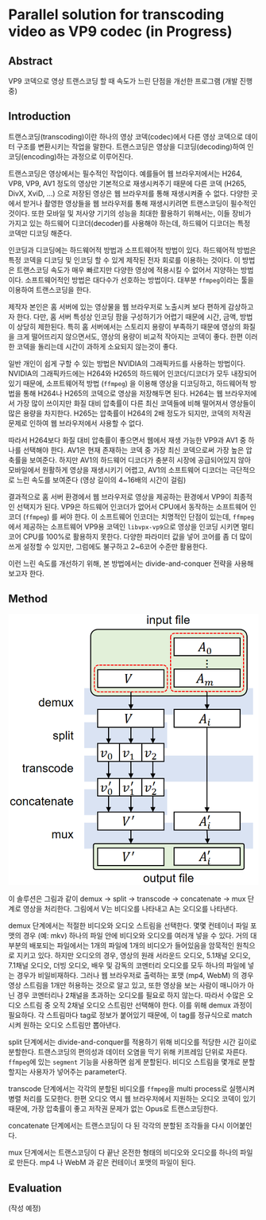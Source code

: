 # Parallel solution for transcoding video as VP9 codec (in Progress)

## Abstract

VP9 코덱으로 영상 트랜스코딩 할 때 속도가 느린 단점을 개선한 프로그램 (개발 진행중)

## Introduction

트랜스코딩(transcoding)이란 하나의 영상 코덱(codec)에서 다른 영상 코덱으로 데이터 구조를 변환시키는 작업을 말한다. 트랜스코딩은 영상을 디코딩(decoding)하여 인코딩(encoding)하는 과정으로 이루어진다.

트랜스코딩은 영상에서는 필수적인 작업이다. 예를들어 웹 브라우저에서는 H264, VP8, VP9, AV1 정도의 영상만 기본적으로 재생시켜주기 때문에 다른 코덱 (H265, DivX, XviD, ...) 으로 저장된 영상은 웹 브라우저를 통해 재생시켜줄 수 없다. 다양한 곳에서 받거나 촬영한 영상들을 웹 브라우저를 통해 재생시키려면 트랜스코딩이 필수적인 것이다. 또한 모바일 및 저사양 기기의 성능을 최대한 활용하기 위해서는, 이들 장비가 가지고 있는 하드웨어 디코더(decoder)를 사용해야 하는데, 하드웨어 디코더는 특정 코덱만 디코딩 해준다.

인코딩과 디코딩에는 하드웨어적 방법과 소프트웨어적 방법이 있다. 하드웨어적 방법은 특정 코덱을 디코딩 및 인코딩 할 수 있게 제작된 전자 회로를 이용하는 것이다. 이 방법은 트랜스코딩 속도가 매우 빠르지만 다양한 영상에 적용시킬 수 없어서 지양하는 방법이다. 소프트웨어적인 방법은 대다수가 선호하는 방법이다. 대부분 `ffmpeg`이라는 툴을 이용하여 트랜스코딩을 한다.

제작자 본인은 홈 서버에 있는 영상물을 웹 브라우저로 노출시켜 보다 편하게 감상하고자 한다. 다만, 홈 서버 특성상 인코딩 팜을 구성하기가 어렵기 때문에 시간, 금액, 방법이 상당히 제한된다. 특히 홈 서버에서는 스토리지 용량이 부족하기 때문에 영상의 화질을 크게 떨어뜨리지 않으면서도, 영상의 용량이 비교적 작아지는 코덱이 좋다. 한편 이러한 코덱을 돌리는데 시간이 과하게 소요되지 않는것이 좋다.

일반 개인이 쉽게 구할 수 있는 방법은 NVIDIA의 그래픽카드를 사용하는 방법이다. NVIDIA의 그래픽카드에는 H264와 H265의 하드웨어 인코더/디코더가 모두 내장되어 있기 때문에, 소프트웨어적 방법 (`ffmpeg`) 을 이용해 영상을 디코딩하고, 하드웨어적 방법을 통해 H264나 H265의 코덱으로 영상을 저장해두면 된다. H264는 웹 브라우저에서 가장 많이 쓰이지만 화질 대비 압축률이 다른 최신 코덱들에 비해 떨어져서 영상들이 많은 용량을 차지한다. H265는 압축률이 H264의 2배 정도가 되지만, 코덱의 저작권 문제로 인하여 웹 브라우저에서 사용할 수 없다.

따라서 H264보다 화질 대비 압축률이 좋으면서 웹에서 재생 가능한 VP9과 AV1 중 하나를 선택해야 한다. AV1은 현재 존재하는 코덱 중 가장 최신 코덱으로써 가장 높은 압축률을 보여준다. 하지만 AV1의 하드웨어 디코더가 충분히 시장에 공급되어있지 않아 모바일에서 원활하게 영상을 재생시키기 어렵고, AV1의 소프트웨어 디코더는 극단적으로 느린 속도를 보여준다 (영상 길이의 4~16배의 시간이 걸림)

결과적으로 홈 서버 환경에서 웹 브라우저로 영상을 제공하는 환경에서 VP9이 최종적인 선택지가 된다. VP9은 하드웨어 인코더가 없어서 CPU에서 동작하는 소프트웨어 인코더 (`ffmpeg`) 를 써야 한다. 이 소프트웨어 인코더는 치명적인 단점이 있는데, `ffmpeg`에서 제공하는 소프트웨어 VP9용 코덱인 `libvpx-vp9`으로 영상을 인코딩 시키면 멀티코어 CPU를 100%로 활용하지 못한다. 다양한 파라미터 값을 넣어 코어를 좀 더 많이 쓰게 설정할 수 있지만, 그럼에도 불구하고 2~6코어 수준만 활용한다.

이런 느린 속도를 개선하기 위해, 본 방법에서는 divide-and-conquer 전략을 사용해보고자 한다.

## Method

<img src="./img/diagram.png" alt="diagram" width="550"/>

이 솔루션은 그림과 같이 demux → split → transcode → concatenate → mux 단계로 영상을 처리한다. 그림에서 V는 비디오를 나타내고 A는 오디오를 나타낸다.

demux 단계에서는 적절한 비디오와 오디오 스트림을 선택한다. 몇몇 컨테이너 파일 포맷의 경우 (예: mkv) 하나의 파일 안에 비디오와 오디오를 여러개 넣을 수 있다. 거의 대부분의 배포되는 파일에서는 1개의 파일에 1개의 비디오가 들어있음을 암묵적인 원칙으로 지키고 있다. 하지만 오디오의 경우, 영상의 원래 서라운드 오디오, 5.1채널 오디오, 7.1채널 오디오, 더빙 오디오, 배우 및 감독의 코멘터리 오디오를 모두 하나의 파일에 넣는 경우가 비일비재하다. 그러나 웹 브라우저로 출력하는 포맷 (mp4, WebM) 의 경우 영상 스트림을 1개만 허용하는 것으로 알고 있고, 또한 영상을 보는 사람이 매니아가 아닌 경우 코멘터리나 2채널을 초과하는 오디오를 필요로 하지 않는다. 따라서 수많은 오디오 스트림 중 오직 2채널 오디오 스트림만 선택해야 한다. 이를 위해 demux 과정이 필요하다. 각 스트림마다 tag로 정보가 붙어있기 때문에, 이 tag를 정규식으로 match 시켜 원하는 오디오 스트림만 뽑아낸다.

split 단계에서는 divide-and-conquer를 적용하기 위해 비디오를 적당한 시간 길이로 분할한다. 트랜스코딩의 편의성과 데이터 오염을 막기 위해 키프레임 단위로 자른다. `ffmpeg`에 있는 `segment` 기능을 사용하면 쉽게 분할된다. 비디오 스트림을 몇개로 분할할지는 사용자가 넣어주는 parameter다.

transcode 단계에서는 각각의 분할된 비디오를 `ffmpeg`을 multi process로 실행시켜 병렬 처리를 도모한다. 한편 오디오 역시 웹 브라우저에서 지원하는 오디오 코덱이 있기 때문에, 가장 압축률이 좋고 저작권 문제가 없는 Opus로 트랜스코딩한다.

concatenate 단계에서는 트랜스코딩이 다 된 각각의 분할된 조각들을 다시 이어붙인다.

mux 단계에서는 트랜스코딩이 다 끝난 온전한 형태의 비디오와 오디오를 하나의 파일로 만든다. mp4 나 WebM 과 같은 컨테이너 포맷의 파일이 된다.

## Evaluation

(작성 예정)